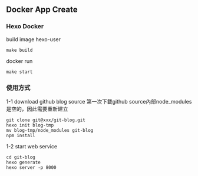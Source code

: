 ## Docker App Create

### Hexo Docker


build image hexo-user
```
make build
```

docker run
```
make start
```

### 使用方式

1-1 download github blog source
第一次下載github source內部node_modules是空的，因此需要重新建立

```
git clone git@xxx/git-blog.git
hexo init blog-tmp
mv blog-tmp/node_modules git-blog
npm install
```

1-2 start web service

```
cd git-blog
hexo generate
hexo server -p 8000
```
